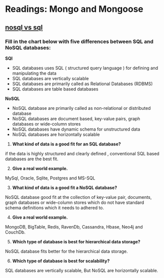 # Readings: Mongo and Mongoose
## [nosql vs sql](https://www.thegeekstuff.com/2014/01/sql-vs-nosql-db/?utm_source=tuicool)

### Fill in the chart below with five differences between SQL and NoSQL databases:
**SQl**
- SQL databases uses SQL ( structured query language ) for defining and manipulating the data	
- SQL databases are vertically scalable	
- SQL databases are primarily called as Relational Databases (RDBMS)	
- SQL databases are table based databases	

**NoSQL**
- NoSQL database are primarily called as non-relational or distributed database
- NoSQL databases are document based, key-value pairs, graph databases or wide-column stores
- NoSQL databases have dynamic schema for unstructured data
- NoSQL databases are horizontally scalable



1. **What kind of data is a good fit for an SQL database?**

if the data is highly structured and clearly defined , conventional SQL based databases are the best fit.


2. **Give a real world example.**

 MySql, Oracle, Sqlite, Postgres and MS-SQL

 3. **What kind of data is a good fit a NoSQL database?**

 NoSQL database good fit at the collection of key-value pair, documents, graph databases or wide-column stores which do not have standard schema definitions which it needs to adhered to.

 4. **Give a real world example.**

 MongoDB, BigTable, Redis, RavenDb, Cassandra, Hbase, Neo4j and CouchDb.

 5. **Which type of database is best for hierarchical data storage?**

 NoSQL database fits better for the hierarchical data storage.


 6. **Which type of database is best for scalability?**

 SQL databases are vertically scalable, But NoSQL are horizontally scalable.




